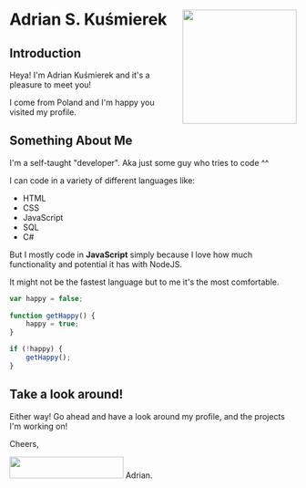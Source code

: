 # Adrian S. Kuśmierek <img align="right" width="200" height="200" src="https://media.discordapp.net/attachments/701882287176024198/941746170470989824/huggo.png">
## Introduction
Heya! I'm Adrian Kuśmierek and it's a pleasure to meet you!

I come from Poland and I'm happy you visited my profile.
## Something About Me
I'm a self-taught "developer". Aka just some guy who tries to code ^^

I can code in a variety of different languages like:
- HTML
- CSS
- JavaScript
- SQL
- C#

But I mostly code in <b>JavaScript</b> simply because I love how much functionality and potential it has with NodeJS.

It might not be the fastest language but to me it's the most comfortable.

```js
var happy = false;
	
function getHappy() {
	happy = true;
}

if (!happy) {
	getHappy();
}
```
## Take a look around!
Either way! Go ahead and have a look around my profile, and the projects I'm working on!

Cheers,

<img width="200" height="38" src="https://media.discordapp.net/attachments/701882287176024198/974103298489606224/ak-githbux.png">
Adrian.
